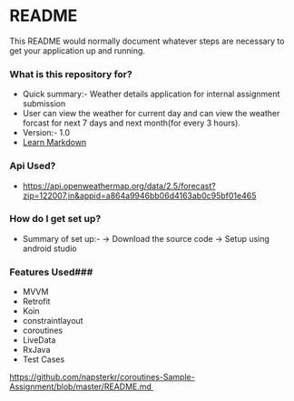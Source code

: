 # README #

This README would normally document whatever steps are necessary to get your application up and running.

### What is this repository for? ###

* Quick summary:- Weather details application for internal assignment submission
* User can view the weather for current day and can view the weather forcast for next 7 days and next month(for every 3 hours).
* Version:- 1.0
* [Learn Markdown](https://bitbucket.org/tutorials/markdowndemo)

### Api Used? ###
* https://api.openweathermap.org/data/2.5/forecast?zip=122007,in&appid=a864a9946bb06d4163ab0c95bf01e465

### How do I get set up? ###

* Summary of set up:-
  -> Download the source code
  -> Setup using android studio


 ###  Features Used###
 *    MVVM
 *    Retrofit
 *    Koin
  *   constraintlayout
  *   coroutines
 *    LiveData
 *    RxJava
 *    Test Cases





https://github.com/napsterkr/coroutines-Sample-Assignment/blob/master/README.md 
